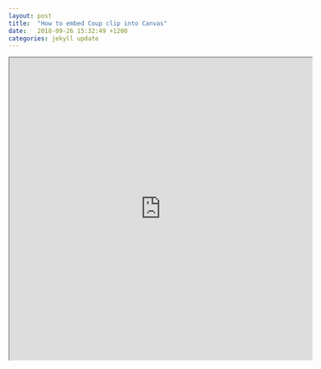 ```yaml
---
layout: post
title:  "How to embed Coup clip into Canvas"
date:   2018-09-26 15:32:49 +1200
categories: jekyll update
---
```



<iframe width="600" height="600" src="https://docs.google.com/document/d/e/2PACX-1vRxvKWkY41HjqZEYeZo8CaN7YX-JP9GiYKhDF3gCzGPdz1CTAqHzIEF7EsFNE3KcUJ2oal6W6B_Vvlr/pub?embedded=true"></iframe>
